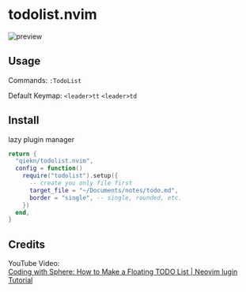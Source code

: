 # todolist.nvim

![preview](https://github.com/user-attachments/assets/afc2b24b-b882-4b7a-9b7c-3b4db4774527)

## Usage

Commands: `:TodoList`

Default Keymap: `<leader>tt` `<leader>td`

## Install

lazy plugin manager

```lua
return {
  "qiekn/todolist.nvim",
  config = function()
    require("todolist").setup({
      -- create you only file first
      target_file = "~/Documents/notes/todo.md",
      border = "single", -- single, rounded, etc.
    })
  end,
}
```

## Credits

YouTube Video:  
[Coding with Sphere: How to Make a Floating TODO List | Neovim lugin Tutorial](https://www.youtube.com/watch?v=7Kzv3wUHtyU)
